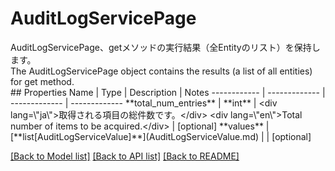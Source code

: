 # AuditLogServicePage

<div lang=\"ja\">AuditLogServicePage、getメソッドの実行結果（全Entityのリスト）を保持します。</div> <div lang=\"en\">The AuditLogServicePage object contains the results (a list of all entities) for get method.</div> 
## Properties
Name | Type | Description | Notes
------------ | ------------- | ------------- | -------------
**total_num_entries** | **int** | &lt;div lang&#x3D;\&quot;ja\&quot;&gt;取得される項目の総件数です。&lt;/div&gt; &lt;div lang&#x3D;\&quot;en\&quot;&gt;Total number of items to be acquired.&lt;/div&gt;  | [optional] 
**values** | [**list[AuditLogServiceValue]**](AuditLogServiceValue.md) |  | [optional] 

[[Back to Model list]](../README.md#documentation-for-models) [[Back to API list]](../README.md#documentation-for-api-endpoints) [[Back to README]](../README.md)


